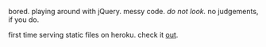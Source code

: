 bored. playing around with jQuery. messy code. *do not look.* no judgements, if you do.

first time serving static files on heroku. check it [out](http://refactor-cost.herokuapp.com/).
